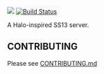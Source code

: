 ![](https://cdn.discordapp.com/attachments/471716093581328385/937133700158742528/i06.png) [![Build Status](https://travis-ci.org/discordia-space/CEV-Eris.svg?branch=master)](https://github.com/baystation12/baystation12/actions)
<!-- [![discord](https://discordapp.com/api/guilds/255035529085583360/widget.png)](https://discord.gg/QfEg7K7) -->

A Halo-inspired SS13 server.

## CONTRIBUTING

Please see [CONTRIBUTING.md](CONTRIBUTING.md)
